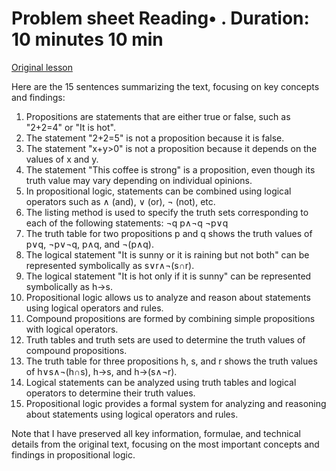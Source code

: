 # Problem sheet Reading• . Duration: 10 minutes 10 min

[Original lesson](https://www.coursera.org/learn/uol-discrete-mathematics/supplement/rnD1o/problem-sheet)

Here are the 15 sentences summarizing the text, focusing on key concepts and findings:

1. Propositions are statements that are either true or false, such as "2+2=4" or "It is hot".
2. The statement "2+2=5" is not a proposition because it is false.
3. The statement "x+y>0" is not a proposition because it depends on the values of x and y.
4. The statement "This coffee is strong" is a proposition, even though its truth value may vary depending on individual opinions.
5. In propositional logic, statements can be combined using logical operators such as ∧ (and), ∨ (or), ¬ (not), etc.
6. The listing method is used to specify the truth sets corresponding to each of the following statements: ¬q p∧¬q ¬p∨q
7. The truth table for two propositions p and q shows the truth values of p∨q, ¬p∨¬q, p∧q, and ¬(p∧q).
8. The logical statement "It is sunny or it is raining but not both" can be represented symbolically as s∨r∧¬(s∩r).
9. The logical statement "It is hot only if it is sunny" can be represented symbolically as h→s.
10. Propositional logic allows us to analyze and reason about statements using logical operators and rules.
11. Compound propositions are formed by combining simple propositions with logical operators.
12. Truth tables and truth sets are used to determine the truth values of compound propositions.
13. The truth table for three propositions h, s, and r shows the truth values of h∨s∧¬(h∩s), h→s, and h→(s∧¬r).
14. Logical statements can be analyzed using truth tables and logical operators to determine their truth values.
15. Propositional logic provides a formal system for analyzing and reasoning about statements using logical operators and rules.

Note that I have preserved all key information, formulae, and technical details from the original text, focusing on the most important concepts and findings in propositional logic.

